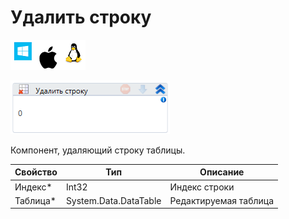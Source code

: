 # Удалить строку

![](<../../../../.gitbook/assets/image (100) (1) (227).png>)

![](<../../../../.gitbook/assets/image (356).png>)

Компонент, удаляющий строку таблицы.

| Свойство  | Тип                   | Описание              |
| --------- | --------------------- | --------------------- |
| Индекс\*  | Int32                 | Индекс строки         |
| Таблица\* | System.Data.DataTable | Редактируемая таблица |
